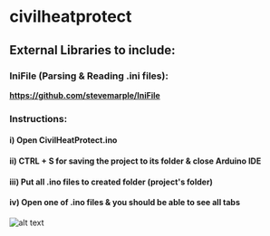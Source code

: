 # civilheatprotect

## External Libraries to include:

### IniFile (Parsing & Reading .ini files):
**https://github.com/stevemarple/IniFile**

### Instructions:
#### i) Open CivilHeatProtect.ino
#### ii) CTRL + S for saving the project to its folder & close Arduino IDE
#### iii) Put all .ino files to created folder (project's folder)
#### iv) Open one of .ino files & you should be able to see all tabs

![alt text](https://i.imgur.com/ww4r3Ud.jpg)
